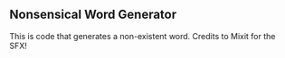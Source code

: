 ## Nonsensical Word Generator
This is code that generates a non-existent word. Credits to Mixit for the SFX!
